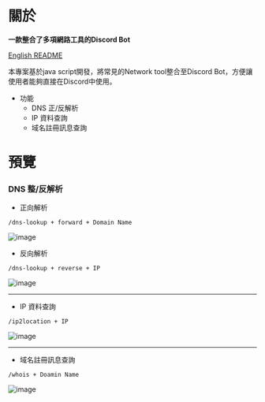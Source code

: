# 關於
**一款整合了多項網路工具的Discord Bot**

[English README](https://github.com/ldengcc/LDbot/blob/main/en-README.md)

本專案基於java script開發，將常見的Network tool整合至Discord Bot，方便讓使用者能夠直接在Discord中使用。

- 功能
  - DNS 正/反解析
  - IP 資料查詢
  - 域名註冊訊息查詢

# 預覽
### DNS 整/反解析
- 正向解析
```
/dns-lookup + forward + Domain Name
```

![image](https://github.com/user-attachments/assets/f1b2644d-cbbd-4b18-b94c-28a2462a63c1)
- 反向解析
```
/dns-lookup + reverse + IP
```

![image](https://github.com/user-attachments/assets/e532d68e-c5be-4951-ad12-7b55d7ba15ef)

---
- IP 資料查詢
```
/ip2location + IP
```

![image](https://github.com/user-attachments/assets/b0ef556f-1556-49d2-90b2-5cf81d8f499a)

---
- 域名註冊訊息查詢
```
/whois + Doamin Name
```
![image](https://github.com/user-attachments/assets/a549bdb9-d740-4615-8f27-9df55e99a64b)

